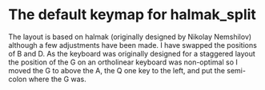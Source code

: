 # The default keymap for halmak_split

The layout is based on halmak (originally designed by Nikolay Nemshilov) although a few adjustments have been made. I have swapped the positions of B and D. As the keyboard was originally designed for a staggered layout the position of the G on an ortholinear keyboard was non-optimal so I moved the G to above the A, the Q one key to the left, and put the semi-colon where the G was. 